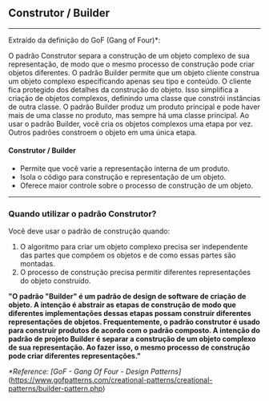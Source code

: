 ## Construtor / Builder

---
Extraído da definição do GoF (Gang of Four)*:

O padrão Construtor separa a construção de um objeto complexo de sua representação, de modo que o mesmo processo de construção 
pode criar objetos diferentes. O padrão Builder permite que um objeto cliente construa um objeto complexo especificando 
apenas seu tipo e conteúdo. O cliente fica protegido dos detalhes da construção do objeto. Isso simplifica a criação de 
objetos complexos, definindo uma classe que constrói instâncias de outra classe. O padrão Builder produz um produto principal
e pode haver mais de uma classe no produto, mas sempre há uma classe principal. Ao usar o padrão Builder, você cria os 
objetos complexos uma etapa por vez. Outros padrões constroem o objeto em uma única etapa.


#### Construtor / Builder
- Permite que você varie a representação interna de um produto.
- Isola o código para construção e representação de um objeto.
- Oferece maior controle sobre o processo de construção de um objeto.
---

### Quando utilizar o padrão Construtor?

Você deve usar o padrão de construção quando:
1. O algoritmo para criar um objeto complexo precisa ser independente das partes que compõem os objetos e de como essas partes são montadas.
2. O processo de construção precisa permitir diferentes representações do objeto construído.

**"O padrão "Builder" é um padrão de design de software de criação de objeto. A intenção é abstrair as etapas de construção
de modo que diferentes implementações dessas etapas possam construir diferentes representações de objetos. Frequentemente,
o padrão construtor é usado para construir produtos de acordo com o padrão composto.
A intenção do padrão de projeto Builder é separar a construção de um objeto complexo de sua representação. Ao fazer isso,
o mesmo processo de construção pode criar diferentes representações."**

_*Reference: [GoF - Gang Of Four - Design Patterns]_(https://www.gofpatterns.com/creational-patterns/creational-patterns/builder-pattern.php)